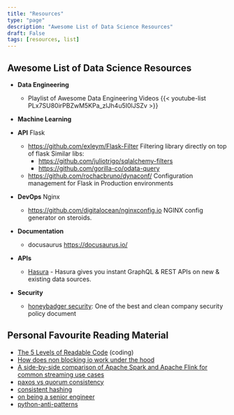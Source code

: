 ```yaml
---
title: "Resources"
type: "page"
description: "Awesome List of Data Science Resources"
draft: False
tags: [resources, list]
---
```


## Awesome List of Data Science Resources

 - **Data Engineering**

   - Playlist of Awesome Data Engineering Videos
    {{<  youtube-list PLx7SU80irPBZwM5KPa_zlJh4u5I0lJSZv >}}

   


 - **Machine Learning**


 - **API**
  Flask
   - https://github.com/exleym/Flask-Filter Filtering library directly on top of flask
    Similar libs:
     - https://github.com/juliotrigo/sqlalchemy-filters
     - https://github.com/gorilla-co/odata-query
   - https://github.com/rochacbruno/dynaconf/ Configuration management for Flask in Production environments


 - **DevOps**
   Nginx
    - https://github.com/digitalocean/nginxconfig.io NGINX config generator on steroids.

 - **Documentation**
   - docusaurus https://docusaurus.io/


 - **APIs**

   - [Hasura](https://hasura.io/) - Hasura gives you instant GraphQL & REST APIs on new & existing data sources.

 - **Security** 
   - [honeybadger security](https://www.honeybadger.io/security/): One of the best and clean company security policy document


## Personal Favourite Reading Material
 - [The 5 Levels of Readable Code](https://carlosschults.net/en/fivel-levels-readable-code/) (coding)
 - [How does non blocking io work under the hood](https://medium.com/ing-blog/how-does-non-blocking-io-work-under-the-hood-6299d2953c74)
 - [A side-by-side comparison of Apache Spark and Apache Flink for common streaming use cases](https://aws.amazon.com/blogs/big-data/a-side-by-side-comparison-of-apache-spark-and-apache-flink-for-common-streaming-use-cases/)
 - [paxos vs quorum consistency](https://blog.the-pans.com/paxos-vs-quorum-based-consistency/)
 - [consistent hashing](https://arpitbhayani.me/blogs/consistent-hashing/)
 - [on being a senior engineer](https://www.kitchensoap.com/2012/10/25/on-being-a-senior-engineer/)
 - [python-anti-patterns](https://docs.quantifiedcode.com/python-anti-patterns/index.html)